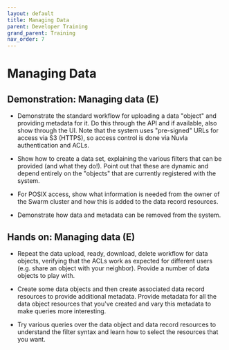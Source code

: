 ```yaml
---
layout: default
title: Managing Data
parent: Developer Training
grand_parent: Training
nav_order: 7
---
```


Managing Data
=============

## Demonstration: Managing data (E)

   - Demonstrate the standard workflow for uploading a data "object"
     and providing metadata for it.  Do this through the API and if
     available, also show through the UI.  Note that the system uses
     "pre-signed" URLs for access via S3 (HTTPS), so access control is
     done via Nuvla authentication and ACLs.

   - Show how to create a data set, explaining the various filters
     that can be provided (and what they do!). Point out that these
     are dynamic and depend entirely on the "objects" that are
     currently registered with the system.

   - For POSIX access, show what information is needed from the owner
     of the Swarm cluster and how this is added to the data record
     resources. 

   - Demonstrate how data and metadata can be removed from the system.

## Hands on: Managing data (E)

   - Repeat the data upload, ready, download, delete workflow for data
     objects, verifying that the ACLs work as expected for different
     users (e.g. share an object with your neighbor).  Provide a
     number of data objects to play with. 

   - Create some data objects and then create associated data record
     resources to provide additional metadata.  Provide metadata for
     all the data object resources that you've created and vary this
     metadata to make queries more interesting.

   - Try various queries over the data object and data record
     resources to understand the filter syntax and learn how to select
     the resources that you want.

